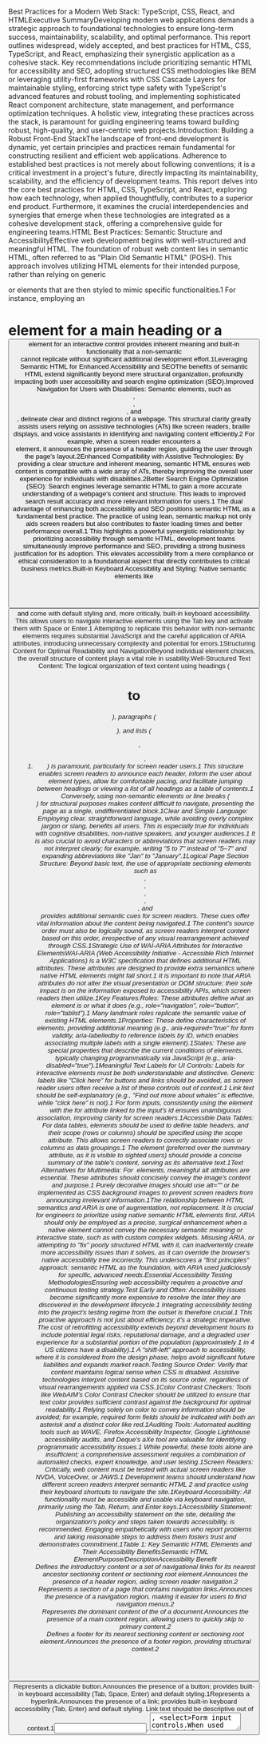 Best Practices for a Modern Web Stack: TypeScript, CSS, React, and HTMLExecutive SummaryDeveloping modern web applications demands a strategic approach to foundational technologies to ensure long-term success, maintainability, scalability, and optimal performance. This report outlines widespread, widely accepted, and best practices for HTML, CSS, TypeScript, and React, emphasizing their synergistic application as a cohesive stack. Key recommendations include prioritizing semantic HTML for accessibility and SEO, adopting structured CSS methodologies like BEM or leveraging utility-first frameworks with CSS Cascade Layers for maintainable styling, enforcing strict type safety with TypeScript's advanced features and robust tooling, and implementing sophisticated React component architecture, state management, and performance optimization techniques. A holistic view, integrating these practices across the stack, is paramount for guiding engineering teams toward building robust, high-quality, and user-centric web projects.Introduction: Building a Robust Front-End StackThe landscape of front-end development is dynamic, yet certain principles and practices remain fundamental for constructing resilient and efficient web applications. Adherence to established best practices is not merely about following conventions; it is a critical investment in a project's future, directly impacting its maintainability, scalability, and the efficiency of development teams. This report delves into the core best practices for HTML, CSS, TypeScript, and React, exploring how each technology, when applied thoughtfully, contributes to a superior end product. Furthermore, it examines the crucial interdependencies and synergies that emerge when these technologies are integrated as a cohesive development stack, offering a comprehensive guide for engineering teams.HTML Best Practices: Semantic Structure and AccessibilityEffective web development begins with well-structured and meaningful HTML. The foundation of robust web content lies in semantic HTML, often referred to as "Plain Old Semantic HTML" (POSH). This approach involves utilizing HTML elements for their intended purpose, rather than relying on generic <div> or <span> elements that are then styled to mimic specific functionalities.1 For instance, employing an <h1> element for a main heading or a <button> element for an interactive control provides inherent meaning and built-in functionality that a non-semantic <div> cannot replicate without significant additional development effort.1Leveraging Semantic HTML for Enhanced Accessibility and SEOThe benefits of semantic HTML extend significantly beyond mere structural organization, profoundly impacting both user accessibility and search engine optimization (SEO).Improved Navigation for Users with Disabilities: Semantic elements, such as <header>, <nav>, <main>, and <footer>, delineate clear and distinct regions of a webpage. This structural clarity greatly assists users relying on assistive technologies (ATs) like screen readers, braille displays, and voice assistants in identifying and navigating content efficiently.2 For example, when a screen reader encounters a <header> element, it announces the presence of a header region, guiding the user through the page's layout.2Enhanced Compatibility with Assistive Technologies: By providing a clear structure and inherent meaning, semantic HTML ensures web content is compatible with a wide array of ATs, thereby improving the overall user experience for individuals with disabilities.2Better Search Engine Optimization (SEO): Search engines leverage semantic HTML to gain a more accurate understanding of a webpage's content and structure. This leads to improved search result accuracy and more relevant information for users.1 The dual advantage of enhancing both accessibility and SEO positions semantic HTML as a fundamental best practice. The practice of using lean, semantic markup not only aids screen readers but also contributes to faster loading times and better performance overall.1 This highlights a powerful synergistic relationship: by prioritizing accessibility through semantic HTML, development teams simultaneously improve performance and SEO, providing a strong business justification for its adoption. This elevates accessibility from a mere compliance or ethical consideration to a foundational aspect that directly contributes to critical business metrics.Built-in Keyboard Accessibility and Styling: Native semantic elements like <button> and <a> come with default styling and, more critically, built-in keyboard accessibility. This allows users to navigate interactive elements using the Tab key and activate them with Space or Enter.1 Attempting to replicate this behavior with non-semantic elements requires substantial JavaScript and the careful application of ARIA attributes, introducing unnecessary complexity and potential for errors.1Structuring Content for Optimal Readability and NavigationBeyond individual element choices, the overall structure of content plays a vital role in usability.Well-Structured Text Content: The logical organization of text content using headings (<h1> to <h6>), paragraphs (<p>), and lists (<ul>, <ol>, <li>) is paramount, particularly for screen reader users.1 This structure enables screen readers to announce each header, inform the user about element types, allow for comfortable pacing, and facilitate jumping between headings or viewing a list of all headings as a table of contents.1 Conversely, using non-semantic elements or line breaks (<br>) for structural purposes makes content difficult to navigate, presenting the page as a single, undifferentiated block.1Clear and Simple Language: Employing clear, straightforward language, while avoiding overly complex jargon or slang, benefits all users. This is especially true for individuals with cognitive disabilities, non-native speakers, and younger audiences.1 It is also crucial to avoid characters or abbreviations that screen readers may not interpret clearly; for example, writing "5 to 7" instead of "5–7" and expanding abbreviations like "Jan" to "January".1Logical Page Section Structure: Beyond basic text, the use of appropriate sectioning elements such as <nav>, <footer>, <article>, <header>, <main>, and <aside> provides additional semantic cues for screen readers. These cues offer vital information about the content being navigated.1 The content's source order must also be logically sound, as screen readers interpret content based on this order, irrespective of any visual rearrangement achieved through CSS.1Strategic Use of WAI-ARIA Attributes for Interactive ElementsWAI-ARIA (Web Accessibility Initiative - Accessible Rich Internet Applications) is a W3C specification that defines additional HTML attributes. These attributes are designed to provide extra semantics where native HTML elements might fall short.1 It is important to note that ARIA attributes do not alter the visual presentation or DOM structure; their sole impact is on the information exposed to accessibility APIs, which screen readers then utilize.1Key Features:Roles: These attributes define what an element is or what it does (e.g., role="navigation", role="button", role="tablist").1 Many landmark roles replicate the semantic value of existing HTML elements.1Properties: These define characteristics of elements, providing additional meaning (e.g., aria-required="true" for form validity, aria-labelledby to reference labels by ID, which enables associating multiple labels with a single element).1States: These are special properties that describe the current conditions of elements, typically changing programmatically via JavaScript (e.g., aria-disabled="true").1Meaningful Text Labels for UI Controls: Labels for interactive elements must be both understandable and distinctive. Generic labels like "Click here" for buttons and links should be avoided, as screen reader users often receive a list of these controls out of context.1 Link text should be self-explanatory (e.g., "Find out more about whales" is effective, while "click here" is not).1 For form inputs, consistently using the <label> element with the for attribute linked to the input's id ensures unambiguous association, improving clarity for screen readers.1Accessible Data Tables: For data tables, <th> elements should be used to define table headers, and their scope (rows or columns) should be specified using the scope attribute. This allows screen readers to correctly associate rows or columns as data groupings.1 The <caption> element (preferred over the summary attribute, as it is visible to sighted users) should provide a concise summary of the table's content, serving as its alternative text.1Text Alternatives for Multimedia: For <img> elements, meaningful alt attributes are essential. These attributes should concisely convey the image's content and purpose.1 Purely decorative images should use alt="" or be implemented as CSS background images to prevent screen readers from announcing irrelevant information.1The relationship between HTML semantics and ARIA is one of augmentation, not replacement. It is crucial for engineers to prioritize using native semantic HTML elements first. ARIA should only be employed as a precise, surgical enhancement when a native element cannot convey the necessary semantic meaning or interactive state, such as with custom complex widgets. Misusing ARIA, or attempting to "fix" poorly structured HTML with it, can inadvertently create more accessibility issues than it solves, as it can override the browser's native accessibility tree incorrectly. This underscores a "first principles" approach: semantic HTML as the foundation, with ARIA used judiciously for specific, advanced needs.Essential Accessibility Testing MethodologiesEnsuring web accessibility requires a proactive and continuous testing strategy.Test Early and Often: Accessibility issues become significantly more expensive to resolve the later they are discovered in the development lifecycle.1 Integrating accessibility testing into the project's testing regime from the outset is therefore crucial.1 This proactive approach is not just about efficiency; it's a strategic imperative. The cost of retrofitting accessibility extends beyond development hours to include potential legal risks, reputational damage, and a degraded user experience for a substantial portion of the population (approximately 1 in 4 US citizens have a disability).1 A "shift-left" approach to accessibility, where it is considered from the design phase, helps avoid significant future liabilities and expands market reach.Testing Source Order: Verify that content maintains logical sense when CSS is disabled. Assistive technologies interpret content based on its source order, regardless of visual rearrangements applied via CSS.1Color Contrast Checkers: Tools like WebAIM's Color Contrast Checker should be utilized to ensure that text color provides sufficient contrast against the background for optimal readability.1 Relying solely on color to convey information should be avoided; for example, required form fields should be indicated with both an asterisk and a distinct color like red.1Auditing Tools: Automated auditing tools such as WAVE, Firefox Accessibility Inspector, Google Lighthouse accessibility audits, and Deque's aXe tool are valuable for identifying programmatic accessibility issues.1 While powerful, these tools alone are insufficient; a comprehensive assessment requires a combination of automated checks, expert knowledge, and user testing.1Screen Readers: Critically, web content must be tested with actual screen readers like NVDA, VoiceOver, or JAWS.1 Development teams should understand how different screen readers interpret semantic HTML 2 and practice using their keyboard shortcuts to navigate the site.1Keyboard Accessibility: All functionality must be accessible and usable via keyboard navigation, primarily using the Tab, Return, and Enter keys.1Accessibility Statement: Publishing an accessibility statement on the site, detailing the organization's policy and steps taken towards accessibility, is recommended. Engaging empathetically with users who report problems and taking reasonable steps to address them fosters trust and demonstrates commitment.1Table 1: Key Semantic HTML Elements and Their Accessibility BenefitsSemantic HTML ElementPurpose/DescriptionAccessibility Benefit<header>Defines the introductory content or a set of navigational links for its nearest ancestor sectioning content or sectioning root element.Announces the presence of a header region, aiding screen reader navigation.2<nav>Represents a section of a page that contains navigation links.Announces the presence of a navigation region, making it easier for users to find navigation menus.2<main>Represents the dominant content of the <body> of a document.Announces the presence of a main content region, allowing users to quickly skip to primary content.2<footer>Defines a footer for its nearest sectioning content or sectioning root element.Announces the presence of a footer region, providing structural context.2<button>Represents a clickable button.Announces the presence of a button; provides built-in keyboard accessibility (Tab, Space, Enter) and default styling.1<a>Represents a hyperlink.Announces the presence of a link; provides built-in keyboard accessibility (Tab, Enter) and default styling. Link text should be descriptive out of context.1<input>, <textarea>, <select>Form input controls.When used with <label>, provides clear description for screen readers, improving form accessibility and reducing errors.1<label>Represents a caption for an item in a user interface.Explicitly associates text with a form control, allowing screen readers to announce the label when the input is focused.1<h1>-<h6>Headings of various levels.Creates a clear content hierarchy, enabling screen readers to navigate by heading and users with cognitive disabilities to understand content structure.1<ul>, <ol>, <li>Unordered, ordered lists, and list items.Screen readers announce list presence and item count, aiding comprehension of grouped content.1<table>, <th>, <caption>Data table, table header, table caption.<th> with scope helps screen readers associate headers with data cells. <caption> provides a table summary, acting as alt text for the table.1<img>Embedded image.Requires alt attribute to provide a meaningful text alternative for screen readers. alt="" for decorative images.1CSS Best Practices: Maintainable Styling and Responsive DesignEffective CSS management is crucial for building scalable, performant, and maintainable web applications. The choice of CSS organization methodology significantly impacts a project's long-term viability.CSS Organization Methodologies: BEM, Utility-First CSS (e.g., Tailwind), and CSS Cascade LayersThese methodologies represent distinct strategies for controlling or maintaining CSS specificity, which is a core challenge in large stylesheets.3BEM (Block-Element-Modifier): This is a long-standing methodological system for writing CSS that enforces explicit style hierarchy and component namespacing.3Core Idea: Components are categorized into Blocks (independent, reusable units like header or menu), their internal parts are Elements (which cannot exist outside their parent block, e.g., menu**item), and variations are Modifiers (optional additions that change appearance or behavior, e.g., menu**item--active).4Specificity Control: BEM aims for low and flat specificity by ensuring all selectors are equally weighted (e.g., 0,1,0 for a single class selector). This predictability simplifies overrides and effectively prevents unintended style leaks between components.3Advantages: Provides a clear and predictable structure; simplifies specificity management; ensures component isolation; helps avoid naming collisions; and contributes to self-documenting CSS.3Considerations: Can lead to long and verbose class names; may not inherently prioritize reusability without careful management; introduces the common software development challenge of naming things.3Best Use Cases: Ideal for projects with well-defined design systems, large teams requiring a common CSS philosophy, and scenarios where minimizing style leakage between components is critical.3Utility-First CSS (e.g., Tailwind CSS): This approach largely bypasses specificity by utilizing single-purpose, atomic utility classes.3Core Idea: Each class corresponds to a tiny, single CSS property (e.g., p-2 for padding, text-red for red text). Desired styles are achieved by stacking multiple utility classes directly within the HTML markup.3Specificity Control: Almost all utility classes inherently share the same lowest possible specificity (0,1,0), which simplifies overrides.3Advantages: Facilitates extremely fast development, particularly for prototypes and Minimum Viable Products (MVPs); offers high predictability, as class names directly indicate their effect; and effectively avoids common specificity conflicts.3Considerations: Can make HTML verbose and cluttered, potentially leading to "spaghetti code" for complex components; global style changes often necessitate manual updates across numerous HTML elements; it blurs the traditional separation between HTML (markup) and CSS (styling); and readability can be challenging for developers unfamiliar with the specific utility class names.3Best Use Cases: Highly effective for rapid prototyping, MVPs, and projects that leverage component-based JavaScript frameworks like React.3CSS Cascade Layers (@layer): A native CSS feature designed to provide absolute control over the cascade order by grouping styles into defined layers.3Core Idea: Styles defined within a higher-priority layer will override styles in lower-priority layers, irrespective of the individual specificity scores of the rules within those layers.3Specificity Control: Offers paramount control over the CSS cascade, enabling developers to override high-specificity rules (such as ID selectors) with simpler selectors without resorting to the !important declaration.3Advantages: Provides absolute control over the cascade; allows for overrides without !important; and organizes CSS by priority order.3Considerations: Specificity still applies within each individual layer; the behavior of !important is reversed within @layer (it acts differently than expected); and if not managed carefully, it can be easily abused, leading to a proliferation of layer declarations that become difficult to manage.3Best Use Cases: Most effective when working on legacy codebases that require precise specificity control, integrating third-party libraries or styles from diverse sources, and managing large, complex applications with long-term maintenance needs.3The central challenge that all CSS methodologies aim to address is the management of specificity within large, complex projects. Understanding this underlying mechanism for specificity control is crucial for engineers, as it shifts the focus from merely adopting a methodology to comprehending how it helps manage the cascade. This deeper understanding enables more informed decisions and effective troubleshooting when styles behave unexpectedly. A winning approach often involves actively keeping specificity low and flat (via methodologies like BEM or utility classes) and then orchestrating the overall priority with higher-level controls like CSS Cascade Layers.3Table 2: Comparative Analysis of CSS Organization MethodologiesFeatureBEMUtility Classes (e.g., Tailwind)Cascade LayersCore IdeaNamespace components; explicit hierarchySingle-purpose, atomic classesControl cascade order by grouping stylesSpecificity ControlLow and flat; selectors are equalAvoids entirely; consistently low specificityAbsolute control due to layer supremacyCode ReadabilityClear structure due to namingUnclear if unfamiliar with class namesClear if layer structure is followedHTML VerbosityModerate class names (can get long)Many small classes that add up quicklyNo direct impact; stays only in CSSCSS OrganizationBy componentBy propertyBy priority orderLearning CurveRequires understanding conventionsRequires knowing utility namesEasy to pick up, but requires deep understanding of CSSTools DependencyPure CSSOften depends on third-party (e.g., Tailwind)Native CSSRefactoring EaseHighMediumLowBest Use CaseDesign Systems; consistent teamsFast builds (prototypes, MVPs); ReactLegacy code; third-party overrides; large, complex appsBrowser SupportAllAllAll (except IE)Core Principles of Responsive Web Design: Mobile-First, Fluid Grids, Flexible Media, and Viewport UnitsResponsive web design is not merely about adapting layouts to different screen sizes; it is a fundamental strategy for enhancing user experience, improving SEO, and driving business success in a mobile-first world.6Mobile-First Approach: This strategy dictates designing for the smallest screen size first, then progressively enhancing the design for larger displays.6 This approach prioritizes essential features and UI components, reducing clutter and improving performance for mobile users, who constitute over 50% of global web traffic.6 It ensures core content and functionality are optimized for mobile, simplifies navigation with compact menus and touch-friendly elements, optimizes images for faster load times, and minimizes HTTP requests and file sizes.6 This perspective elevates responsive design from a visual adaptation task to an inherent part of the initial design and development process, deeply integrated with performance optimization.Fluid Grid System: This system utilizes relative units such as percentages, em, or rem instead of fixed pixel values.6 This allows content to flow and adjust automatically, maintaining proportional spacing regardless of screen size.6Flexible Images and Media: Images and media elements must scale appropriately within their containers.7Techniques: Employ max-width: 100% to prevent images from overflowing their containers and height: auto to maintain aspect ratios.6 The srcset attribute and <picture> element should be used to serve different image sizes or art directions based on device capabilities and resolution.6 Implementing lazy loading for images not immediately visible on the page further reduces initial load times.6Media Queries: These CSS rules apply different styles based on device characteristics, such as width, height, orientation, or touch input capabilities.6 For a mobile-first approach, it is best practice to use min-width queries, defining breakpoints where layout shifts are necessary.6Viewport Units (vw, vh, vmin, vmax): These are dynamic units that adapt based on the user's screen size.8vw (viewport width): Represents 1% of the viewport's width.8vh (viewport height): Represents 1% of the viewport's height.8vmin: Takes the smaller value between vw and vh.8vmax: Takes the larger value between vw and vh.8Usage: These units are excellent for fluid typography, ensuring text scales appropriately with screen resolution, and for defining full-height sections (e.g., hero images) to maintain visual consistency across various devices.8 They are widely supported by all modern browsers.8Performance Optimization Techniques: Minification, Compression, Critical CSS, and ModularizationOptimizing CSS performance is essential for fast loading times and a smooth user experience.Minification and Compression:Minification: This process involves removing all unnecessary whitespace, comments, and line breaks from CSS files for production environments. This significantly reduces file size and improves loading times.9 In modern development, minification is typically an automated part of the build process within frameworks.9Compression: Server-side compression, using algorithms like Gzip or Brotli, further reduces file sizes before they are transmitted over the network.9 Brotli often achieves superior compression ratios compared to Gzip, particularly for text-based files like JavaScript and CSS.10 While compression increases server CPU usage, the benefits of faster loading generally outweigh this trade-off for most modern servers.10Modularization and Critical CSS:Split CSS into Separate Modules: Adopting a modular approach to CSS allows styles not immediately required at page load to be loaded later. This reduces render-blocking and improves initial loading times.9 The simplest way to achieve this is by splitting CSS into separate files and loading only what is needed.9Critical CSS: This technique involves identifying and inlining the minimal CSS required to render the "above-the-fold" content immediately. The remaining CSS is then deferred. This significantly improves perceived performance and the First Contentful Paint (FCP) metric.Efficient Styling Practices:Avoid Over-Applying Styles: Developers should refrain from applying styles to more elements than necessary, especially through universal selectors, as this can negatively impact performance on larger sites.9Optimize Animations: Unnecessary animations should be minimized. For essential DOM animations, CSS animations are generally preferred over JavaScript animations. The will-change CSS property can be used as a last resort for existing performance problems, not as an anticipatory optimization.9 The prefers-reduced-motion media query should be utilized to respect user operating system-level preferences for animation.9Minimize Layout Thrashing (Reflows): Developers must be aware that altering element dimensions (e.g., width, height, border, padding), repositioning elements (e.g., margin, top, left), changing layout properties (e.g., flex, align-items), or adding visual effects that modify element geometry (e.g., box-shadow) can trigger expensive reflows.9 Grouping DOM reads and writes can help minimize these occurrences.Choosing a Styling Approach in React: CSS Modules vs. CSS-in-JS (Styled Components, Emotion)Both CSS Modules and CSS-in-JS aim to encapsulate styles within components, effectively preventing global naming conflicts and style bleed.11CSS Modules:Mechanism: Utilizes .module.css files and typically requires a compilation step (e.g., with Webpack) to generate unique, locally scoped class names.4Advantages: Offers a structured and maintainable approach; eliminates global conflicts; results in lighter bundles due to no extra runtime JavaScript; and generally leads to faster rendering.11 This approach often feels more intuitive for developers already proficient in traditional CSS.11Considerations: Requires a disciplined approach, similar to using Sass with BEM; initial setup for pre-processors and linting can add overhead; and TypeScript integration may require additional steps.11CSS-in-JS (e.g., Styled Components, Emotion):Mechanism: Allows styles to be written directly within JavaScript, leveraging JavaScript features like component props and state for dynamic styling.11 Styles are converted into plain CSS and injected into the document at runtime.11Advantages: Provides high flexibility for dynamic styling based on props or state; offers intuitive APIs; strong support for theming and design systems; and can incorporate extensive logic directly within style rules.11Considerations: Can increase bundle size due to the additional JavaScript required for styling; may lead to potentially slower rendering times due to runtime style conversion; and the absence of standalone stylesheets can negatively impact caching mechanisms.11 It can also introduce boilerplate code and clutter developer tools.11Tailwind CSS in React Context: While primarily a utility-first CSS framework, Tailwind is often compared to CSS-in-JS solutions due to its direct application of styles within JSX.5Advantages: Enables rapid styling, especially for simple components; offers high flexibility; and does not strictly require prior CSS knowledge.5Considerations: Can result in very verbose HTML for complex components, leading to readability issues often described as "spaghetti code"; global style changes can be difficult to manage; and it may require frequent documentation lookups to understand specific utility values.5Recommendation: Tailwind is well-suited for quick prototypes or single-page applications with low complexity. For longer-term, highly complex projects, Styled-Components or CSS Modules may offer superior maintainability.5The optimal choice among these styling approaches is a strategic decision that hinges on specific project requirements, the team's existing expertise, and the priorities regarding raw performance versus dynamic styling needs.11 There is no universally "best" solution; rather, the most effective approach is one that aligns with the project's unique constraints and objectives.TypeScript Best Practices: Type Safety and Code RobustnessTypeScript significantly enhances JavaScript development by introducing static typing, which is paramount for building robust, maintainable, and scalable web applications.Fundamental Type Safety: Describing Data, Enums, Interfaces, and Utility TypesTypeScript's core strength lies in its ability to precisely describe the "shape" of objects and functions.12 This static typing mechanism catches errors at compile time, leading to enhanced code safety, predictability, and improved developer productivity.13Describing Data with Types:Avoid any: The any type effectively opts out of TypeScript's type checking for a variable, negating the primary benefits of using TypeScript. Its use should be strictly avoided in production code.12Type Inference: TypeScript can automatically determine the data type of a variable based on its initialized value, which often reduces the need for explicit type annotations, making the code cleaner while retaining type safety.14Enums: Enums allow for the definition of a set of named constants, establishing reusable standards within the codebase.12 TypeScript supports both numeric and string-based enums. It is recommended to export enums globally to facilitate easy import and consistent use across different classes and modules.12Interfaces: Interfaces serve as contracts for classes, functions, or objects, ensuring that consumers adhere to expected parameters and data structures.12Standardization: Interfaces standardize properties and ensure that callers provide the correct input, promoting consistency across the application.12readonly Properties: Properties can be specified as readonly, meaning they can only be assigned a value when an object is first created.12Extending Interfaces: This practice reduces code duplication and clarifies relationships between types within an application, making the codebase easier to understand and navigate.12Avoid Empty Interfaces: Empty interfaces are discouraged because they do not enforce any contracts, which can lead to inconsistencies where objects might follow different, unstandardized structures.12Utility Types: TypeScript provides a rich set of predefined type functions, known as utility types, that transform and operate on existing types. These utilities enable the creation of more precise type definitions and help catch potential errors at compile time.12Common Examples:Partial<Type>: Constructs a type where all properties of Type are optional.12Required<Type>: Constructs a type where all properties of Type are required.12Readonly<Type>: Constructs a type with all properties of Type set to readonly.15Pick<Type, Keys>: Constructs a type by selecting a specified set of properties from Type.15Omit<Type, Keys>: Constructs a type by excluding a specified set of properties from Type.15Exclude<UnionType, ExcludedMembers>: Constructs a type by excluding specified union members from UnionType.15NonNullable<Type>: Constructs a type by removing null and undefined from Type.15Advanced Type Patterns: Type Guards, Conditional Types, and Mapped TypesTypeScript's advanced type system is not merely for strictness but for expressiveness and resilience, enabling the modeling of complex data structures and behaviors with high fidelity.Type Guards: These are expressions that perform runtime checks, which then guarantee the type of a variable within a specific scope.16User-Defined Type Guards: Functions with a return type predicate (e.g., parameterName is Type) effectively narrow the variable's type if the runtime check passes.16in Operator: This operator serves as a type narrowing mechanism by checking for the presence of a specific property within an object.16typeof Type Guards: TypeScript recognizes typeof v === "typename" and typeof v!== "typename" as type guards for primitive types such as "number", "string", "boolean", "symbol", "undefined", "object", "function", and "bigint".16instanceof Type Guards: This operator narrows types based on their constructor function, allowing for type-safe handling of class instances.16Discriminated Unions: This is a powerful pattern for working with union types where each member of the union has a common, singleton type property (the "discriminant").17 Type guards applied to this common property allow TypeScript to precisely narrow down the specific type within the union, preventing impossible states and improving code reliability.17Conditional Types: These types describe the relationship between input and output types, taking the form SomeType extends OtherType? TrueType : FalseType.15Power with Generics: Their true utility becomes apparent when used with generics, enabling the return type of a function to be dynamically determined based on its input type.15infer Keyword: Used within conditional types, infer allows for the extraction and inference of new type variables, simplifying complex type transformations and making type definitions more declarative.15Distributive Conditional Types: When applied to a generic union type, the conditional type is applied to each member of the union.15 This distributive behavior can be prevented by enclosing each side of the extends keyword in square brackets.15Mapped Types: These types allow the creation of new types by iterating through the properties of existing types.15Syntax: The basic syntax is : NewType.15Mapping Modifiers: readonly and optionality (?) modifiers can be added or removed from properties using + or - prefixes.15Key Remapping (as): Since TypeScript 4.1, keys can be re-mapped within mapped types using an as clause. This enables the creation of new property names (e.g., using template literal types) or the filtering out of specific keys by resolving them to never.15These advanced type patterns are not merely academic exercises; they provide engineers with the tools to create expressive and resilient abstractions. They enable the modeling of complex data structures and behaviors with high fidelity, resulting in APIs that are self-documenting, easier to use correctly, and harder to misuse. This leads to more robust and maintainable code, significantly reducing the likelihood of runtime errors in complex application logic.Effective Class and Object Usage in TypeScriptProper class and object usage in TypeScript contributes to maintainable and predictable code.Accessing Internal Fields: TypeScript enforces the best practice of accessing internal fields (e.g., id or fullName) through a reference to the class instance, using the this keyword. This promotes encapsulation and controlled access to class members.14Constructor Functions: Public parameters declared within a constructor function are automatically defined as properties of the class and initialized from the values passed to them.14 If a constructor parameter is declared as private, it creates an internal property accessible only from within the class members using this.14super() Calls: In a class that extends another class, its constructor must include a call to super(). This ensures proper initialization of inherited properties from the base class.14Polymorphic this Types: This feature allows methods to return the specific this type of the derived class, enabling seamless method chaining across inheritance hierarchies.16strictNullChecks Flag: This is a crucial compiler flag that prevents null and undefined from being automatically included in variable types.16 This effectively addresses what is often referred to as the "billion dollar mistake" (the pervasive runtime errors caused by unexpected null or undefined values). By enabling this flag, TypeScript forces developers to explicitly handle potential nullability, shifting these common runtime errors to compile-time warnings. This dramatically increases the reliability of the codebase, reduces production bugs, and improves the overall quality of the software. To explicitly allow null or undefined, developers must use union types (e.g., string | null).16Nullability Assertions: The postfix ! operator (e.g., identifier!) can be used to manually assert that a value is non-nullable when the compiler cannot automatically infer it.16Integrating Tooling for Enhanced Type Safety and Code Quality (ESLint, Prettier)Leveraging the right tooling is fundamental for maintaining high code quality and consistency in TypeScript projects.tsconfig.json Setup: A robust tsconfig.json file is the central configuration for a TypeScript project, profoundly impacting type safety and developer experience. Key compiler options include strict: true (which enables all strict type checking options), noEmit: true (useful when a build tool handles compilation, as it only performs type checking without emitting output), esModuleInterop: true (simplifies module imports), jsx: "react" (supports JSX syntax), noUnusedLocals, noUnusedParameters (which report errors on unused variables and parameters, respectively), and forceConsistentCasingInFileNames (which disallows inconsistently-cased references to the same file).13 These settings are foundational for leveraging TypeScript's full potential.Table 3: Essential TypeScript Compiler Options for Robust React ApplicationsCompiler OptionPurpose/BenefitRecommended ValuestrictEnables all strict type checking options, catching common errors early.truenoEmitPrevents TypeScript from emitting output files, useful when a bundler handles compilation.trueesModuleInteropDisables namespace imports and enables CJS/AMD/UMD style imports, simplifying module handling.truejsxSpecifies the JSX emit mode for .tsx files."react" (or "react-jsx" for newer React)noUnusedLocalsReports errors on unused local variables.truenoUnusedParametersReports errors on unused parameters.trueforceConsistentCasingInFileNamesDisallows inconsistently-cased references to the same file, preventing issues on case-sensitive file systems.truetargetSpecifies the ECMAScript target version for emitted JavaScript."es5" or "esnext" (depending on browser support needs)libLists the library files to be included in the compilation (e.g., DOM APIs).["dom", "dom.iterable", "esnext"]moduleSpecifies the module code generation strategy."esnext" or "commonjs" (depending on environment)moduleResolutionDetermines how modules are resolved."node"isolatedModulesEnsures each file can be compiled independently, improving build speed.trueresolveJsonModuleAllows importing .json files as modules.truesourceMapGenerates source map files for debugging.truedeclarationGenerates .d.ts declaration files for libraries.true (for libraries)incrementalEnables incremental compilation for faster rebuilds.truenoFallthroughCasesInSwitchReports errors for fallthrough cases in switch statements.trueESLint: As the industry-standard JavaScript linter, ESLint is highly configurable for catching potential syntax errors and enforcing best practices.19TypeScript ESLint: This specific linter leverages TypeScript's type system for static analysis, identifying issues such as type errors and unused variables, and enforcing coding standards.20 It provides auto-fixes and supports incremental linting for faster analysis of changes.20Prettier: A widely adopted code formatter, Prettier automatically formats code according to a predefined set of rules, ensuring consistency and readability across the codebase.19Integration: ESLint and Prettier should be seamlessly integrated into the development workflow, ideally with editor extensions (e.g., in VS Code) to automatically fix and format code on save.13 This practice is critical for maintaining code quality and consistency, particularly in collaborative team environments.13The value of TypeScript extends significantly beyond mere compile-time safety; it profoundly impacts developer experience and maintainability. Its benefits cascade into improved code readability, easier refactoring, reduced debugging time, and enhanced collaboration. For an engineering manager, adopting TypeScript (and configuring it strictly) represents a strategic investment in long-term project health and team efficiency, fostering a culture of explicit contracts and predictable code behavior.React Best Practices: Component Architecture and PerformanceReact's component-based paradigm necessitates thoughtful architecture and continuous performance optimization to build scalable and responsive user interfaces.Component Architecture and Design PatternsModern React development heavily favors functional components and Hooks for managing state and side effects, largely replacing class components.21 Approximately 75% of new components now utilize Hooks, contributing to a reported 20% decrease in code complexity.22Functional Components and Hooks:useState: Simplifies the declaration and manipulation of component state.22useEffect: Manages side effects such as data fetching or subscriptions without relying on class lifecycle methods, with a dependency array to optimize performance by ensuring effects run only when necessary.22useContext: Facilitates sharing state across components, effectively solving the "prop drilling" problem where props are passed down through many levels of the component tree.21useReducer: Used for managing more complex state logic, particularly when state transitions involve multiple sub-values or depend on the previous state.21Custom Hooks: A powerful extension of the Hooks pattern, custom hooks encapsulate reusable logic and state management into functions, promoting separation of concerns and adherence to the DRY (Don't Repeat Yourself) principle.21 Over 40% of surveyed React developers report using custom hooks in 60% of their projects.22Container and Presentational Pattern: This pattern separates concerns by designating "container" components to handle data fetching and state management, while "presentational" components focus solely on UI rendering via props.21 This separation enhances maintainability, simplifies testing, and can reportedly reduce development time by 30%.22Compound Components: A flexible pattern where multiple components work together as a single unit, allowing users to customize the rendering of child components.21 This pattern is ideal for complex UI elements like dropdowns or modals, often leveraging the Context API for seamless state and behavior sharing among nested children.21 It can increase maintainability by 30% and reduce code lines by 25%.22Higher-Order Components (HOCs): An advanced pattern for reusing component logic by taking a component as input and returning a new component with added functionality.21 HOCs are commonly used for tasks like authentication, data fetching, or performance tracking. However, their overuse can lead to a complex hierarchy known as "wrapper hell," complicating debugging and maintainability.22Render Props: This pattern involves passing a function (the "render prop") as a child to a component, enabling dynamic rendering based on the parent's internal state.21 It facilitates sharing logic and state in a flexible way but can increase re-renders if not properly optimized.22Error Boundaries: These are React components designed to catch JavaScript errors anywhere within their child component tree, preventing the entire application from crashing and providing a graceful fallback UI.21Controlled vs. Uncontrolled Components:Controlled Components: Form inputs whose values are controlled by React state, providing full programmatic control over the input's value and behavior.21Uncontrolled Components: Form inputs that manage their own state internally, useful for simpler use cases or when direct DOM access is preferred.21Portals: Portals allow components to be rendered outside the main DOM hierarchy, which is particularly useful for creating modals, tooltips, or dropdowns that need to break free from parent styling or overflow constraints.21When to Break Up Components: A single, monolithic React component can lead to significant problems, including performance issues (where every state change triggers a re-render of the entire application), challenges in code sharing and reusability, difficulty in state management, complex integration testing, and collaboration issues among multiple engineers.24 Components should be broken into smaller, more focused units only when these specific problems are encountered, rather than engaging in premature abstraction. As the principle states, "Duplication is far cheaper than the wrong abstraction".24Table 4: Overview of Key React Component Design PatternsPatternCore IdeaPrimary Use CaseProsCons/ConsiderationsFunctional Components & HooksManage state and side effects in functional components.All modern React development; state management, side effects, reusable logic.Cleaner, more concise code; improved readability; better reusability via custom hooks; reduced code complexity.21Requires understanding hook rules; can lead to dependency array issues if not careful.Container & PresentationalSeparate data/logic (container) from UI rendering (presentational).Managing data fetching and complex state for UI display.Enhanced maintainability; simplified testing; improved reusability of presentational components; reduced development time.21Can introduce boilerplate; might be overkill for very simple components.Compound ComponentsMultiple components work together as a single unit, sharing implicit state.Complex UI components (dropdowns, modals, tabs) where children define content.Preserves encapsulation; enhances flexibility; simplifies state/behavior sharing; improves maintainability and reduces code lines.21Can be complex to set up initially; requires careful design to maintain flexibility.Higher-Order Components (HOCs)Function that takes a component and returns a new component with added functionality.Reusing component logic (authentication, data fetching, logging).Encapsulates common logic; promotes code reuse; can inject props/manage state.21Can lead to "wrapper hell" (deep nesting); complicates debugging; less favored with Hooks.22Render PropsPass a function as a prop to a component for dynamic rendering.Sharing logic and state between components in a flexible way.Highly reusable and adaptable; separates logic from rendering.21Can lead to increased re-renders if not optimized; can make JSX nesting deep.Error BoundariesCatch JavaScript errors in component tree and display fallback UI.Graceful error handling; preventing app crashes.Improves user experience by preventing blank screens; isolates errors.21Only catches errors in render, lifecycle methods, and constructors (not event handlers or async code).Controlled vs. Uncontrolled ComponentsControlled: React state controls form inputs. Uncontrolled: Inputs manage their own state.Controlled: Forms requiring full control/validation. Uncontrolled: Simple forms; direct DOM access.Controlled: Predictable; easy validation. Uncontrolled: Simpler for basic inputs; less boilerplate.21Controlled: More boilerplate. Uncontrolled: Harder to validate; less React-centric.PortalsRender components outside the main DOM hierarchy.Modals, tooltips, dropdowns that need to break out of parent styling.Solves z-index/overflow issues; maintains semantic structure.21Can complicate event bubbling if not handled carefully.Optimized State Management: Leveraging Hooks, Context API, Derived State, and State ColocationEfficient state management is pivotal for React application performance and maintainability.Hooks for State Logic: useState is suitable for simple, isolated state, while useReducer is recommended for managing complex state logic. Custom hooks are invaluable for encapsulating and reusing stateful logic across components.22Context API: Ideal for sharing "global" state (e.g., theme settings, user authentication data) across deeply nested components without resorting to "prop drilling".21Optimization: For context values that change frequently and have many consumers, separating the state and dispatch (or updater functions) into different context providers can prevent unnecessary re-renders. This approach can also eliminate the need for useMemo in such scenarios.25Derived State: A critical principle for robust state management is to "Don't Sync State. Derive It!".23 This approach avoids state synchronization bugs and complexity by computing values from existing state or props, rather than storing redundant copies of data.State Colocation: Placing state as close as possible to where it is used within the component tree makes the application more maintainable and often faster.23 This practice inherently reduces the scope of re-renders and simplifies debugging.Alternative State Management Libraries: While React's built-in state management is often sufficient for many applications 23, for very large or complex applications, external libraries like Redux, MobX, Recoil, SWR, or React Query may be considered.22 MobX, for instance, simplifies state management through observable data structures, leading to efficient UI updates and reduced boilerplate.22Performance Optimization Strategies: Memoization, Profiling, and Render OptimizationAchieving high performance in React applications requires a holistic, multi-faceted approach, not a single fix.Memoization (React.memo, useMemo, useCallback):React.memo: Prevents unnecessary re-renders of functional components when their props have not changed.22useMemo: Memoizes the result of an expensive computation, ensuring the function only re-runs when its dependencies change.18useCallback: Memoizes a function instance, preventing it from being re-created on every render if its dependencies have not changed.18Caution: useMemo and useCallback introduce costs, including increased code complexity, the potential for errors in the dependencies array, and, in some cases, even worse performance due to the overhead of invoking the hooks themselves.26 These hooks should only be applied when measured performance issues are present.26 The ongoing development of the React Compiler aims to automatically memoize values and functions, potentially reducing the need for manual useMemo and useCallback calls.18Profiling: Utilizing tools like React DevTools and React's profiling build is essential for accurately profiling production applications and identifying specific performance bottlenecks.23 The browser's User Timing API can also be employed for this purpose.27Render Optimization:"Fix the slow render before you fix the re-render": A key principle is to prioritize optimizing initial slow renders over subsequent re-renders.23Avoid Unnecessary Updates: Components will re-render when their parent components update, even if their own props have not changed. Techniques such as shouldComponentUpdate (for class components), PureComponent (for class components), and React.memo (for functional components) can prevent these unnecessary updates.27Virtualization: For applications dealing with large lists, virtualization libraries like react-window or react-virtualized should be used. These libraries render only the items currently visible on the screen, significantly decreasing rendering time (by up to 90%) and improving user experience in data-heavy applications.22Code Splitting and Lazy Loading for Improved Initial Load TimesOptimizing initial load times is crucial for user experience and SEO.Bundling: Most React applications utilize bundlers such as Webpack, Rollup, or Browserify to merge imported files into a single "bundle" for deployment.29Code Splitting: This process involves breaking the application code into smaller, more manageable "chunks" that can be dynamically loaded at runtime.10Benefits: Code splitting dramatically improves performance by "lazy-loading" only the code currently needed by the user, thereby reducing initial load time and optimizing resource consumption.29Dynamic import() Syntax: This is the primary mechanism for introducing code-splitting into an application.29 When bundlers like Webpack encounter this syntax, they automatically split the code into separate chunks.29React.lazy and Suspense:React.lazy: This function dynamically imports components, loading them only when they are first rendered.29 It returns a Promise-based component that resolves when the module is loaded.30Suspense: Used in conjunction with React.lazy, Suspense allows developers to define a fallback UI (e.g., a loading indicator) that is displayed while the lazy component is loading.29Best Practices for Code Splitting:Route-Based Splitting: A common and highly effective strategy involves splitting code based on routes, as users are generally accustomed to page transitions taking some time to load.28 Libraries like React Router can facilitate this.31Component-Based Splitting: Heavy or non-essential components (e.g., large charts or editors) can be lazy-loaded on demand.28Dynamically Import Large Third-Party Libraries: To keep the main bundle lightweight, heavy third-party libraries should be imported dynamically only when they are needed.31Manual Chunking: With bundlers like Rollup (used by Vite), manualChunks configuration allows developers to dictate how the application splits into chunks, enabling the isolation of vendor libraries and frequently used components for better caching.31Error Boundaries: It is crucial to wrap lazy components with Error Boundaries to gracefully handle loading failures (e.g., due to network errors) and display an appropriate error state to the user.29Server-Side Rendering (SSR) vs. Static Site Generation (SSG): Choosing the Right ApproachThe choice between Server-Side Rendering (SSR) and Static Site Generation (SSG) is a fundamental architectural decision that impacts performance, scalability, and content dynamism.Server-Side Rendering (SSR): With SSR, pages are generated on the server for each user request.32Advantages: Provides a consistent user experience with the latest content; enables personalization based on user preferences or other dynamic data; and is ideal for dynamic content that requires frequent indexing by search engines.32Considerations: Can lead to slower initial load speeds due to real-time rendering; places a higher demand on server resources, potentially leading to scalability challenges and increased hosting costs; and results in increased server load.32Static Site Generation (SSG): With SSG, pages are pre-built into static HTML files during the build process.32Advantages: Offers rapid load times because pre-built HTML files are served directly, often through a Content Delivery Network (CDN); scales easily with CDNs; results in lower hosting costs; and provides excellent SEO benefits for static content.32 SSG is ideal for websites with infrequent content updates, such as blogs, marketing sites, portfolios, or documentation pages.32Considerations: Does not inherently handle user-specific content or server-side logic (requiring combination with Client-Side Rendering (CSR) or SSR for dynamic content); content updates necessitate rebuilding and redeploying the entire site; and can lead to very long build times for large static websites (e.g., an e-commerce site with thousands of items).32 SSG also lacks direct access to HTTP headers or query parameters at build time.33Mitigation: Incremental Static Regeneration (ISR) can be used to update pages after the primary website bundle has been built, avoiding full site rebuilds for changes confined to a single page.33Decision Factors: The "best" rendering approach is entirely dependent on the application's specific requirements.Content Update Frequency: SSG is preferred for infrequent updates, while SSR is better for dynamic content.33Interactivity/Personalization: SSR is the superior choice for interactive and personalized user experiences, whereas SSG is suitable for largely static content.33Rendering Cost: SSG incurs the rendering cost at build-time, while SSR incurs it at run-time.33SEO: Both approaches offer SEO benefits, but SSR provides up-to-date content on every request, while SSG offers faster server response times.32Scalability: SSG scales more easily with CDNs, while SSR can be more challenging due to higher server demands.32The evolution of React patterns clearly demonstrates a trend towards functional programming principles and a strong emphasis on reusability and separation of concerns through Hooks and custom hooks. This implies a strategic shift towards functional components as the primary building blocks, while still recognizing the architectural value of patterns like Container/Presentational for overall application structure.Achieving high performance in React applications requires a comprehensive, multi-layered strategy. There is no single solution; instead, engineers must understand how different optimizations—from code splitting at the bundle level to memoization at the component level, and architectural choices like SSR/SSG—interact and contribute to the overall user experience. The emphasis on measurement before applying optimizations is critical, as premature optimization can introduce complexity without tangible benefits. This necessitates a performance-aware culture, where metrics guide all optimization efforts.Integrating the Stack: Synergies and Holistic OptimizationThe true power of a modern web stack emerges when its individual technologies are integrated seamlessly, creating a synergistic development environment.Seamlessly Typing React Components with TypeScript (Props, State, Events, Custom Hooks)Leveraging TypeScript with React is not merely an add-on but a fundamental enhancement that elevates the quality and maintainability of React applications. This integration provides strong typing for React's core constructs, enhancing code safety, predictability, and developer productivity by catching errors at compile time.13Typing Props: Component props should be defined using TypeScript interface or type declarations.13 While interface is generally preferred for public API definitions, type can be more constrained for component props and state.13 Best practices include adding descriptive comments using TSDoc (/\*_ comment _/), maintaining consistency in using types or interfaces, and appropriately handling optional props.13Typing State with Hooks:useState: TypeScript often infers the type from the initial state (e.g., useState(false) infers boolean). For union types or complex object states, explicitly providing a type argument (e.g., useState<Status>("idle"), useState<RequestState>({ status: 'idle' })) ensures precise type safety.18useReducer: Types are typically inferred from the initial state, or explicitly set on the initial state itself.18 Defining interfaces for state and action types is crucial for clarity.18useContext: The type of the value provided by the context is inferred from the createContext value. If null is used as a default, it is important to explicitly type it as ContextShape | null and implement runtime checks in the consuming hook to assert its existence, thereby eliminating | null from the type for consumers.18useMemo / useCallback: Return types are inferred. In TypeScript's strict mode, useCallback may require explicit parameter types for event handlers to ensure full type safety.18Typing DOM Events: React provides numerous event types within the @types/react package (e.g., React.ChangeEvent<HTMLInputElement>). For events not explicitly listed, React.SyntheticEvent serves as the base type.18Typing Custom Hooks: The principles applied to built-in hooks—such as type inference, explicit type arguments, and defining interfaces/types for state and actions—are equally applicable and essential for typing custom hooks.18This deep integration of TypeScript with React's component model enforces contracts at component boundaries, reduces prop-related bugs, and makes component APIs self-documenting. For an engineering team, this translates to less time debugging runtime type errors and greater confidence in refactoring and extending components, particularly within a large codebase. It fosters a more robust and predictable component ecosystem.Unified Approach to CSS Management within React ApplicationsRegardless of the chosen CSS methodology, maintaining a consistent approach to CSS management across the React application is paramount for maintainability and effective collaboration.3Component-Centric Styling: React's component model inherently aligns with component-scoped styling.CSS Modules: Integrate well by locally scoping class names, effectively preventing global conflicts and promoting modularity.11CSS-in-JS (Styled Components, Emotion): These solutions allow styles to be written directly within JavaScript, leveraging component props and state for highly flexible and dynamic styling within a React context.11Tailwind CSS: Its utility-first approach means styles are applied directly in JSX via classes, which can be very fast for simple components but potentially verbose and less readable for complex ones.5Strategic Combination: Consider combining different approaches strategically. For instance, using CSS Cascade Layers to orchestrate the priority of styles from various sources (e.g., a third-party library versus application-specific styles) while simultaneously employing BEM for core components and utility classes for rapid prototyping can create a highly flexible and maintainable styling system.3Holistic Performance and Bundle Size Optimization Across the StackTrue performance optimization is a cross-cutting concern that requires understanding and addressing inefficiencies across HTML, CSS, JavaScript (React/TypeScript), and the build pipeline. A slow application is rarely attributable to a single technology but rather a culmination of inefficiencies across the stack.Leverage Build Tools: Modern bundlers like Vite and Webpack are indispensable for optimizing performance.10Vite: Prioritizes speed and efficiency, leveraging native ES modules for instant Hot Module Replacement (HMR) and significantly reduced cold start times during development. It utilizes esbuild for fast dependency pre-bundling and Rollup for efficient production builds.34Webpack: Highly adaptable and customizable, Webpack organizes code into modules and offers a rich set of features, including loaders, HMR, code splitting, and tree shaking.20Mandatory Optimizations:Minification and Compression: These techniques must be applied to all CSS and JavaScript files.9 Most modern JavaScript frameworks automatically handle minification during deployment builds.9Tree Shaking: Ensures that unused code is effectively removed from the final production bundle.28 This requires the use of ES6 modules (import/export) and proper configuration within bundlers.28Code Splitting & Lazy Loading: Implement dynamic import() for components (React.lazy with Suspense) and large third-party libraries.29 Route-based splitting is particularly effective for multi-page applications.31Image Optimization: Employ responsive image techniques (e.g., srcset, <picture> element) and lazy loading for images that are not immediately visible in the viewport.6Runtime Performance:State Colocation: Keeping state as close as possible to where it is used minimizes the scope of re-renders, thereby improving application performance.23Memoization: Judiciously apply React.memo, useMemo, and useCallback for expensive computations or components to prevent unnecessary re-execution or re-rendering.22Virtualization: For large lists or tables, employ virtualization techniques to render only the items visible within the current viewport, significantly enhancing performance.22SSR/SSG Strategy: The choice between Server-Side Rendering (SSR) and Static Site Generation (SSG) should be carefully considered based on content dynamism and performance requirements.32This holistic approach to performance optimization requires engineers to possess a broad understanding of techniques across all layers and how they synergize. For example, efficient CSS loading through modularization complements React's lazy loading, with both contributing to a faster First Contentful Paint. This necessitates a collaborative, full-stack mindset for front-end performance.Scalable Project Structure and Organization: Feature-Based, Atomic Design, and Monorepo ConsiderationsScaling a front-end project involves both internal code organization and external repository management.Project Structure Approaches: The optimal project structure depends on factors such as project size, team size, and specific needs.35Simple Structure: Suitable for small projects or beginners, typically organizing code into components/, styles/, utils/, App.js, and index.js.35Feature-Based Structure: Organizes code by application features, with a common/ folder for shared components and utilities. This approach is ideal for larger projects with multiple distinct features, promoting clear separation of concerns.27Atomic Design Structure: Breaks UI elements into five distinct levels: Atoms, Molecules, Organisms, Templates, and Pages.35Benefits: Promotes reusability, scalability, clear separation of concerns, design consistency, and enhanced collaboration.36 It is particularly ideal for design systems, component libraries, and enterprise-level applications with shared UI patterns.36Considerations: Can introduce overhead for small projects, may lead to subjective component classification, can result in deep folder nesting, and requires discipline to maintain consistent atomic boundaries over time.36Hybrid Approach: A combination of atomic structure for a shared component library with a feature-based structure for application-specific code can be highly effective.36Table 5: React Project Folder Structure ApproachesStructure TypeDescriptionBest Use Case (Project Size/Context)ProsCons/ConsiderationsSimple StructureBasic organization with top-level folders for components, styles, utils.Small projects; beginners learning React.Easy to set up and navigate; low overhead.35Can become unmanageable as project grows; lacks clear separation for large codebases.Feature-Based StructureOrganizes code by specific application features (e.g., auth, products), with a common folder for shared elements.Larger projects with multiple distinct features.Easier to maintain and update specific parts; clear separation of concerns; good for team partitioning.27Can lead to duplication if shared components aren't carefully managed in common.Atomic Design StructureBreaks UI into Atoms, Molecules, Organisms, Templates, and Pages based on Brad Frost's methodology.Very large projects; design systems; component libraries; enterprise-level apps.High reusability; scalable; clear separation of concerns; design consistency; improved collaboration.36Overhead for small projects; subjective classification; deep nesting; increased boilerplate; requires discipline.36Redux-Based StructureOrganizes code around Redux architecture (actions, reducers, selectors, constants, services).Projects heavily using Redux for state management.Clear organization for Redux-specific concerns; easier state management in large apps.35Tightly coupled to Redux; may introduce boilerplate if not managed well.Monorepo vs. Polyrepo: This is a critical architectural decision for multi-project or large-scale applications, impacting collaboration, dependency management, and deployment.39Monorepo: Stores all code for multiple projects within a single, unified repository.39Advantages: Enhanced code reuse across projects; simplified dependency management (consistent versions, local linking of internal dependencies); improved collaboration and visibility across teams; streamlined CI/CD pipelines (atomic changes, path-based build triggers); and consistent tooling configurations.39 This approach is ideal for teams requiring tight coordination and shared practices.39Considerations: Can face scalability and performance issues (e.g., with cloning, fetching, merging) as it grows; often requires significant changes to tooling and infrastructure; can be a complex approach for managing builds and tests; may present challenges with fine-grained access control; and tends to push towards compatible tech stacks, making incremental adoption of new technologies more difficult.40Polyrepo: Isolates services or projects into separate, independent repositories.39Advantages: Facilitates independent deployments; allows for varied tech stacks across different services; and simplifies ownership boundaries.39 This model is ideal for teams operating autonomously.39Considerations: Dependency management requires publishing shared libraries to a package registry, then manually updating versions in downstream consumers; refactoring across multiple repositories can be slower and more complex; and linter configurations may diverge, leading to style inconsistencies.39Decision Factors: The choice between a monorepo and a polyrepo depends on whether the organization is optimizing for integration or independence.39 Key factors to consider include team size, deployment cadence, and the degree of dependency coupling between projects.39Scaling a front-end project involves both internal code organization (how components and features are structured within the project) and external repository management (how multiple projects or sub-projects are managed across repositories). The choice of one impacts the other. For instance, an Atomic Design structure implemented within a Monorepo can maximize code reuse and consistency across multiple applications. This highlights that engineering managers must consider both micro-level (component structure) and macro-level (repository strategy) architectural decisions in tandem to achieve true scalability and maintainability for their engineering teams.Conclusions and RecommendationsBuilding a robust, maintainable, scalable, and performant web application requires a comprehensive and integrated approach to HTML, CSS, TypeScript, and React. The analysis reveals that best practices in each domain are not isolated but are deeply interconnected, with decisions in one area often having ripple effects across the entire stack.Key Conclusions:HTML as the Foundation for Experience: Semantic HTML is not merely a coding convention; it is a critical enabler for accessibility and SEO. Its proper use directly informs assistive technologies and search engines, making web content more discoverable and usable for a broader audience. The cost of neglecting semantic structure and accessibility early in a project is substantial, extending beyond technical debt to potential legal and reputational damage.CSS: Specificity Management is Paramount: The core challenge in CSS is managing specificity and the cascade. Modern methodologies like BEM, Utility-First CSS, and CSS Cascade Layers each offer distinct strategies to address this. The most effective approach often involves keeping specificity low and flat, then using Cascade Layers to orchestrate the priority of style groups. Responsive design, particularly a mobile-first philosophy, is an imperative for performance and user experience, directly impacting business metrics.TypeScript: Beyond Type Safety to Developer Empowerment: TypeScript's value extends far beyond compile-time error checking. Its rigorous type system, especially when coupled with strict compiler flags like strictNullChecks, enhances code predictability, improves developer productivity, and simplifies refactoring. Advanced type patterns enable the creation of highly expressive and resilient abstractions, leading to more robust application logic and fewer runtime bugs.React: Evolving Towards Functional Purity and Performance: The React ecosystem is increasingly embracing functional components and Hooks as the standard for state and side effect management. While traditional patterns like Container/Presentational and Compound Components remain valuable for architectural clarity, Hooks and custom hooks offer more direct and less nested ways to share logic. Performance optimization is a continuous, multi-layered effort that requires profiling, judicious memoization, and strategic choices between SSR and SSG based on content dynamism and user needs.Stack Integration: Synergies for Holistic Optimization: True optimization and scalability are achieved through the seamless integration of these technologies. TypeScript acts as a crucial "glue" for React components, enforcing contracts and improving API clarity. CSS management must be consistent and component-centric within the React paradigm. Performance is a cross-cutting concern, demanding a holistic view that encompasses HTML structure, CSS loading, JavaScript execution, and build pipeline optimizations. Finally, project scalability is a function of both internal code structure (e.g., Atomic Design, Feature-Based) and external repository strategy (Monorepo vs. Polyrepo), with each choice influencing collaboration, dependency management, and deployment.Actionable Recommendations for Engineering Teams:Prioritize Semantic HTML and Accessibility from Day One:Recommendation: Mandate the use of appropriate semantic HTML elements over generic <div>s and <span>s for all new development. Integrate accessibility considerations into the design and planning phases, not as a post-development task.Guidance: Conduct regular accessibility audits using automated tools (e.g., Lighthouse, aXe) and, crucially, manual testing with screen readers (e.g., NVDA, VoiceOver). Educate engineers on the specific benefits of semantic elements and the proper, supplementary use of ARIA attributes.Standardize CSS Methodology and Embrace Cascade Layers:Recommendation: Choose a consistent CSS organization methodology (e.g., BEM for design systems, Utility-First for rapid development) and strictly adhere to it. For complex projects or integrating third-party styles, strategically adopt CSS Cascade Layers to manage specificity and layering priorities.Guidance: Train teams on the chosen methodology's conventions and the nuances of CSS Cascade Layers. Emphasize responsive design principles, starting with a mobile-first approach, and integrate performance optimizations like minification, compression, and critical CSS into the build pipeline.Enforce Strict TypeScript Configuration and Leverage Advanced Types:Recommendation: Enable the strictNullChecks compiler flag and other strict options in tsconfig.json for all projects. Actively avoid the any type.Guidance: Invest in training for advanced TypeScript patterns such as Type Guards, Discriminated Unions, Conditional Types, and Mapped Types. Encourage the use of ESLint with TypeScript plugins and Prettier for automated code quality and formatting, integrated into the IDE and CI/CD pipeline.Adopt Modern React Patterns and Performance-First Development:Recommendation: Standardize on functional components and Hooks for new React development. Prioritize state colocation and derived state to simplify logic and improve performance.Guidance: For performance-critical areas, apply memoization (React.memo, useMemo, useCallback) judiciously, after profiling to identify actual bottlenecks. Implement code splitting and lazy loading (using React.lazy and Suspense) for faster initial page loads, particularly for routes and large components. Carefully evaluate SSR vs. SSG based on content dynamism and scalability needs.Strategize Project and Repository Architecture for Scalability:Recommendation: Select a project folder structure (e.g., Feature-Based for larger apps, Atomic Design for design systems) that aligns with the project's size and team dynamics. For multi-project environments, make an informed decision between a Monorepo and Polyrepo strategy, weighing the benefits of integration versus independence.Guidance: Foster a culture of architectural awareness, where engineers understand the trade-offs involved in structuring both individual components and the overall codebase. Encourage cross-team collaboration on shared components and tooling, especially in a monorepo setup, to maximize code reuse and consistency.By implementing these integrated best practices, engineering teams can build web applications that are not only functional but also inherently accessible, performant, maintainable, and scalable, ensuring long-term success and a superior user experience.

